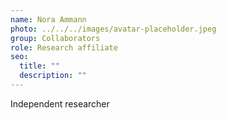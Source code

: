 ```yaml
---
name: Nora Ammann
photo: ../../../images/avatar-placeholder.jpeg
group: Collaborators
role: Research affiliate
seo:
  title: ""
  description: ""
---
```


Independent researcher
